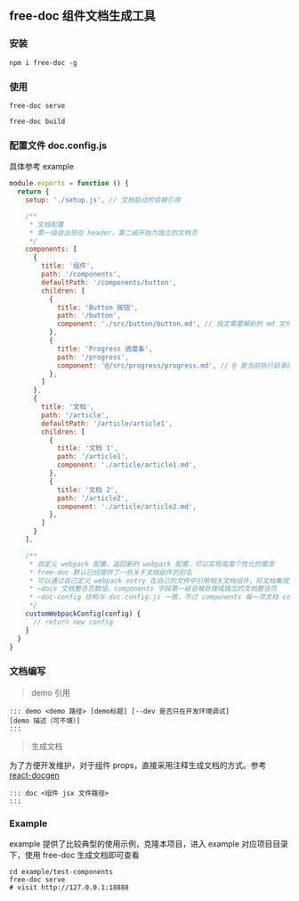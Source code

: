 ## free-doc 组件文档生成工具

### 安装

```shell
npm i free-doc -g
```

### 使用

```
free-doc serve

free-doc build
```

### 配置文件 doc.config.js

具体参考 example
```js
module.exports = function () {
  return {
    setup: './setup.js', // 文档启动时会被引用

    /**
     * 文档配置
     * 第一级会出现在 header，第二级开始为独立的文档页
     */
    components: [
      {
        title: '组件',
        path: '/components',
        defaultPath: '/components/button',
        children: [
          {
            title: 'Button 按钮',
            path: '/button',
            component: './src/button/button.md', // 指定需要解析的 md 文件
          },
          {
            title: 'Progress 进度条',
            path: '/progress',
            component: '@/src/progress/progress.md', // @ 是当前执行目录的别名
          },
        ]
      },
      {
        title: '文档',
        path: '/article',
        defaultPath: '/article/article1',
        children: [
          {
            title: '文档 1',
            path: '/article1',
            component: './article/article1.md',
          },
          {
            title: '文档 2',
            path: '/article2',
            component: './article/article2.md',
          },
        ]
      }
    ],

    /**
     * 自定义 webpack 配置，返回新的 webpack 配置，可以实现高度个性化的需求
     * free-doc 默认已经提供了一些关于文档组件的别名
     * 可以通过自己定义 webpack entry 在自己的文件中引用相关文档组件，将文档集成到站点中来
     * ~docs 文档整合页数组，components 字段第一级会被处理成独立的文档整合页
     * ~doc-config 结构与 doc.config.js 一致，不过 components 每一项文档 component 字段都会被处理成文档页，可以自由实现菜单
     */
    customWebpackConfig(config) {
      // return new config
    }
  }
}
```

### 文档编写


>demo 引用
```
::: demo <demo 路径> [demo标题] [--dev 是否只在开发环境调试]
[demo 描述（可不填）]
::: 
```
>生成文档

为了方便开发维护，对于组件 props，直接采用注释生成文档的方式。参考 [react-docgen](https://github.com/reactjs/react-docgen#readme)

```
::: doc <组件 jsx 文件路径>
::: 
```

### Example
example 提供了比较典型的使用示例，克隆本项目，进入 example 对应项目目录下，使用 free-doc 生成文档即可查看

```shell
cd example/test-components
free-doc serve
# visit http://127.0.0.1:18888
```
